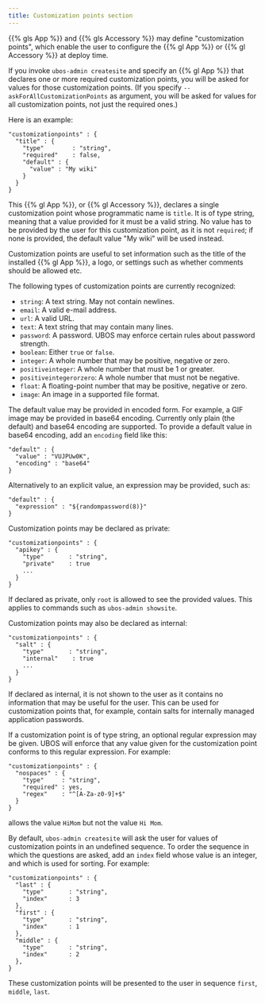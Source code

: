 ```yaml
---
title: Customization points section
---
```


{{% gls App %}} and {{% gls Accessory %}} may define "customization points",
which enable the user to configure the {{% gl App %}} or {{% gl Accessory %}} at deploy time.

If you invoke ``ubos-admin createsite`` and specify an {{% gl App %}} that declares one or more
required customization points, you will be asked for values for those customization points.
(If you specify ``--askForAllCustomizationPoints`` as argument, you will be asked for
values for all customization points, not just the required ones.)

Here is an example:

```
"customizationpoints" : {
  "title" : {
    "type"        : "string",
    "required"    : false,
    "default" : {
      "value" : "My wiki"
    }
  }
}
```

This {{% gl App %}}, or {{% gl Accessory %}}, declares a single customization point whose
programmatic name is ``title``. It is of type string, meaning that a value provided for it
must be a valid string. No value has to be provided by the user for this customization point,
as it is not ``required``; if none is provided, the default value "My wiki" will be used
instead.

Customization points are useful to set information such as the title of the installed
{{% gl App %}}, a logo, or settings such as whether comments should be allowed etc.

The following types of customization points are currently recognized:

* ``string``: A text string. May not contain newlines.
* ``email``: A valid e-mail address.
* ``url``: A valid URL.
* ``text``: A text string that may contain many lines.
* ``password``: A password. UBOS may enforce certain rules about password strength.
* ``boolean``: Either ``true`` or ``false``.
* ``integer``: A whole number that may be positive, negative or zero.
* ``positiveinteger``: A whole number that must be 1 or greater.
* ``positiveintegerorzero``: A whole number that must not be negative.
* ``float``: A floating-point number that may be positive, negative or zero.
* ``image``: An image in a supported file format.

The default value may be provided in encoded form. For example, a GIF image may be
provided in base64 encoding. Currently only plain (the default) and base64 encoding are
supported. To provide a default value in base64 encoding, add an ``encoding`` field like
this:

```
"default" : {
  "value" : "VUJPUw0K",
  "encoding" : "base64"
}
```

Alternatively to an explicit value, an expression may be provided, such as:

```
"default" : {
  "expression" : "${randompassword(8)}"
}
```

Customization points may be declared as private:

```
"customizationpoints" : {
  "apikey" : {
    "type"       : "string",
    "private"    : true
    ...
  }
}
```

If declared as private, only ``root`` is allowed to see the provided values.
This applies to commands such as ``ubos-admin showsite``.

Customization points may also be declared as internal:

```
"customizationpoints" : {
  "salt" : {
    "type"       : "string",
    "internal"    : true
    ...
  }
}
```

If declared as internal, it is not shown to the user as it contains no information that
may be useful for the user. This can be used for customization points that, for example,
contain salts for internally managed application passwords.

If a customization point is of type string, an optional regular expression may
be given. UBOS will enforce that any value given for the customization point conforms
to this regular expression. For example:

```
"customizationpoints" : {
  "nospaces" : {
    "type"     : "string",
    "required" : yes,
    "regex"    : "^[A-Za-z0-9]+$"
  }
}
```

allows the value ``HiMom`` but not the value ``Hi Mom``.

By default, ``ubos-admin createsite`` will ask the user for values of customization points
in an undefined sequence. To order the sequence in which the questions are asked, add
an ``index`` field whose value is an integer, and which is used for sorting.
For example:

```
"customizationpoints" : {
  "last" : {
    "type"       : "string",
    "index"      : 3
  },
  "first" : {
    "type"       : "string",
    "index"      : 1
  },
  "middle" : {
    "type"       : "string",
    "index"      : 2
  },
}
```

These customization points will be presented to the user in sequence ``first``, ``middle``,
``last``.
